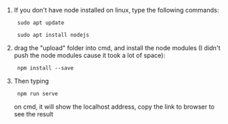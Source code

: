 1. If you don't have node installed on linux, type the following commands:

        sudo apt update

        sudo apt install nodejs
    
2. drag the "upload" folder into cmd, and install the node modules (I didn't push the node modules cause it took a lot of space):
    
        npm install --save
        
3. Then typing  

        npm run serve
        
    on cmd, it will show the localhost address, copy the link to browser to see the result


